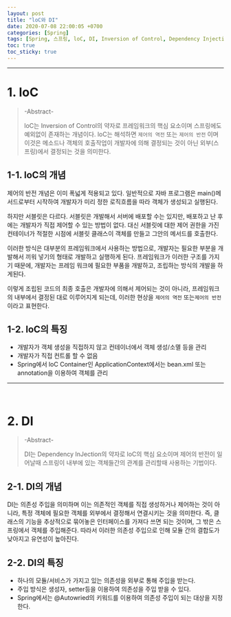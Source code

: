 ```yaml
---
layout: post
title: "loC와 DI"
date: 2020-07-08 22:00:05 +0700
categories: [Spring]
tags: [Spring, 스프링, loC, DI, Inversion of Control, Dependency Injection]
toc: true
toc_sticky: true
---
```




---

# 1. loC

>-Abstract-
>
>loC는  Inversion of Control의 약자로 프레임워크의 핵심 요소이며 스프링에도 예외없이 존재하는 개념이다. loC는 해석하면 `제어의 역전` 또는 `제어의 반전` 이며 이것은 메소드나 객체의 호출작업이 개발자에 의해 결정되는 것이 아닌 외부(스프링)에서 결정되는 것을 의미한다.



## 1-1. loC의 개념

제어의 반전 개념은 이미 폭넓게 적용되고 있다. 일반적으로 자바 프로그램은 main()메서드로부터 시작하여 개발자가 미리 정한 로직흐름을 따라 객체가 생성되고 실행된다.

하지만 서블릿은 다르다. 서블릿은 개발해서 서버에 배포할 수는 있지만, 배포하고 난 후에는 개발자가 직접 제어할 수 있는 방법이 없다. 대신 서블릿에 대한 제어 권한을 가진 컨테이너가 적절한 시점에 서블릿 클래스이 객체를 만들고 그안의 메서드를 호출한다. 



이러한 방식은 대부분의 프레임워크에서 사용하는 방법으로, 개발자는 필요한 부분을 개발해서 끼워 넣기의 형태로 개발하고 실행하게 된다. 프레임워크가 이러한 구조를 가지기 때문에, 개발자는 프레임 워크에 필요한 부품을 개발하고, 조립하는 방식의 개발을 하게된다.

이렇게 조립된 코드의 최종 호출은 개발자에 의해서 제어되는 것이 아니라, 프레임워크의 내부에서 결정된 대로 이루어지게 되는데, 이러한 현상을  `제어의 역전` 또는`제어의 반전` 이라고 표현한다.





## 1-2. loC의 특징

- 개발자가 객체 생성을 직접하지 않고 컨테이너에서 객체 생성/소멸 등을 관리
- 개발자가 직접 컨트롤 할 수 없음
- Spring에서 loC Container인 ApplicationContext에서는 bean.xml 또는 annotation을 이용하여 객체를 관리



---

&nbsp;

# 2. DI

> -Abstract-
>
> DI는 Dependency InJection의 약자로 loC의 핵심 요소이며 제어의 반전이 일어날때 스프링이 내부에 있는 객체들간의 관계를 관리할때 사용하는 기법이다.



## 2-1. DI의 개념

DI는 의존성 주입을 의미하며 이는 의존적인 객체를 직접 생성하거나 제어하는 것이 아니라, 특정 객체에 필요한 객체를 외부에서 결정해서 연결시키는 것을 의미한다. 즉, 클래스의 기능을 추상적으로 묶어놓은 인터페이스를 가져다 쓰면 되는 것이며, 그 밖은 스프링에서 객체를 주입해준다. 따라서 이러한 의존성 주입으로 인해 모듈 간의 결합도가 낮아지고 유연성이 높아진다.



## 2-2. DI의 특징

- 하나의 모듈/서비스가 가지고 있는 의존성을 외부로 통해 주입을 받는다.
- 주입 방식은 생성자, setter등을 이용하여 의존성을 주입 받을 수 있다.
- Spring에서는 @Autowried의 키워드를 이용하여 의존성 주입이 되는 대상을 지정한다.